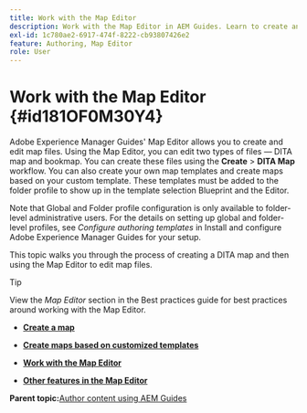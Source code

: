 ```yaml
---
title: Work with the Map Editor
description: Work with the Map Editor in AEM Guides. Learn to create and edit a map file in AEM map editor.
exl-id: 1c780ae2-6917-474f-8222-cb93807426e2
feature: Authoring, Map Editor
role: User
---
```

# Work with the Map Editor {#id181OF0M30Y4}

Adobe Experience Manager Guides' Map Editor allows you to create and edit map files. Using the Map Editor, you can edit two types of files — DITA map and bookmap. You can create these files using the **Create** \> **DITA Map** workflow. You can also create your own map templates and create maps based on your custom template. These templates must be added to the folder profile to show up in the template selection Blueprint and the Editor.

Note that Global and Folder profile configuration is only available to folder-level administrative users. For the details on setting up global and folder-level profiles, see *Configure authoring templates* in  Install and configure Adobe Experience Manager Guides for your setup.

<!------------------------------------

The Map Editor comes in two modes — the Basic Map Editor and the Advanced Map Editor. The Basic Map Editor is available only through configuration. If your administrator has enabled it, then only the Basic Map Editor will be available for use. By default, all new maps are opened for editing in the Advanced Map Editor. The Advanced Map Editor is available within the Editor itself, which is used for editing DITA topic files.

-------->

This topic walks you through the process of creating a DITA map and then using the Map Editor to edit map files.

>[!TIP]
>
> View the *Map Editor* section in the Best practices guide for best practices around working with the Map Editor.

-   **[Create a map](map-editor-create-map.md)**  

-   **[Create maps based on customized templates](create-maps-customized-templates.md)**  

-   **[Work with the Map Editor](map-editor-advanced-map-editor.md)**  

-   **[Other features in the Map Editor](map-editor-other-features.md)**  


**Parent topic:**[Author content using AEM Guides](authoring-content-xml-doc.md)
